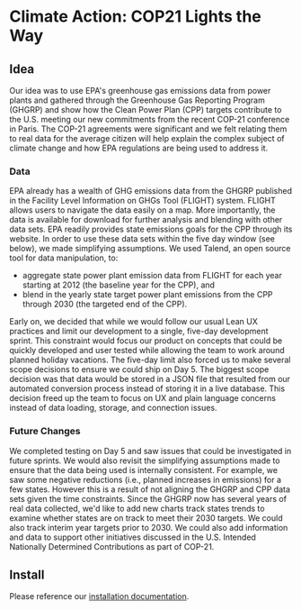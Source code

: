 # Climate Action: COP21 Lights the Way


## Idea

Our idea was to use EPA's greenhouse gas emissions data from power plants and gathered through the Greenhouse Gas Reporting Program (GHGRP) and show how the Clean Power Plan (CPP) targets contribute to the U.S. meeting our new commitments from the recent COP-21 conference in Paris. The COP-21 agreements were significant and we felt relating them to real data for the average citizen will help explain the complex subject of climate change and how EPA regulations are being used to address it.

### Data
EPA already has a wealth of GHG emissions data from the GHGRP published in the Facility Level Information on GHGs Tool (FLIGHT) system. FLIGHT allows users to navigate the data easily on a map. More importantly, the data is available for download for further analysis and blending with other data sets. EPA readily provides state emissions goals for the CPP through its website. In order to use these data sets within the five day window (see below), we made simplifying assumptions. We used Talend, an open source tool for data manipulation, to:

* aggregate state power plant emission data from FLIGHT for each year starting at 2012 (the baseline year for the CPP), and
* blend in the yearly state target power plant emissions from the CPP through 2030 (the targeted end of the CPP).

Early on, we decided that while we would follow our usual Lean UX practices and limit our development to a single, five-day development sprint. This constraint would focus our product on concepts that could be quickly developed and user tested while allowing the team to work around planned holiday vacations. The five-day limit also forced us to make several scope decisions to ensure we could ship on Day 5. The biggest scope decision was that data would be stored in a JSON file that resulted from our automated conversion process instead of storing it in a live database. This decision freed up the team to focus on UX and plain language concerns instead of data loading, storage, and connection issues.

### Future Changes
We completed testing on Day 5 and saw issues that could be investigated in future sprints. We would also revisit the simplifying assumptions made to ensure that the data being used is internally consistent. For example, we saw some negative reductions (i.e., planned increases in emissions) for a few states. However this is a result of not aligning the GHGRP and CPP data sets given the time constraints. Since the GHGRP now has several years of real data collected, we'd like to add new charts track states trends to examine whether states are on track to meet their 2030 targets. We could also track interim year targets prior to 2030. We could also add information and data to support other initiatives discussed in the U.S. Intended Nationally Determined Contributions as part of COP-21.


## Install

Please reference our [installation documentation](https://github.com/ICFI/EPA-EDS/blob/master/INSTALL.md).
